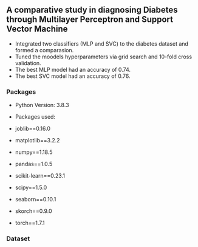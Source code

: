 ## A comparative study in diagnosing Diabetes through Multilayer Perceptron and Support Vector Machine
* Integrated two classifiers (MLP and SVC) to the diabetes dataset and formed a comparasion.
* Tuned the moodels hyperparameters via grid search and 10-fold cross validation.
* The best MLP model had an accuracy of 0.74.
* The best SVC model had an accuracy of 0.76.

### Packages
* Python Version: 3.8.3

* Packages used:

* joblib==0.16.0
* matplotlib==3.2.2
* numpy==1.18.5
* pandas==1.0.5
* scikit-learn==0.23.1
* scipy==1.5.0
* seaborn==0.10.1
* skorch==0.9.0
* torch==1.7.1

### Dataset



